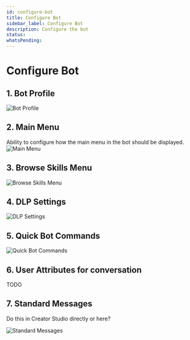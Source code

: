 ```yaml
---
id: configure-bot
title: Configure Bot
sidebar_label: Configure Bot
description: Configure the bot
status: 
whatsPending: 
---
```


# Configure Bot

## 1. Bot Profile
 
![Bot Profile](/img/administration/Bot_Profile.png)

## 2. Main Menu

Ability to configure how the main menu in the bot should be displayed.
![Main Menu](/img/getting-started/bot-menu.png)

## 3. Browse Skills Menu
![Browse Skills Menu](/img/getting-started/browse-skills.png)

## 4. DLP Settings

![DLP Settings](/img/getting-started/DLP.png)

## 5. Quick Bot Commands

![Quick Bot Commands](/img/getting-started/commands.png)

## 6. User Attributes for conversation

TODO

## 7. Standard Messages

Do this in Creator Studio directly or here?
 
![Standard Messages](/img/getting-started/bot-messages.png)





